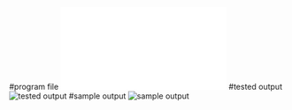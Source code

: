 #program file
![program file](FCFS_22552.c)
#tested output
![tested output](sampleoutput_552.png)
#sample output
![sample output](sampleoutput_552.png)
